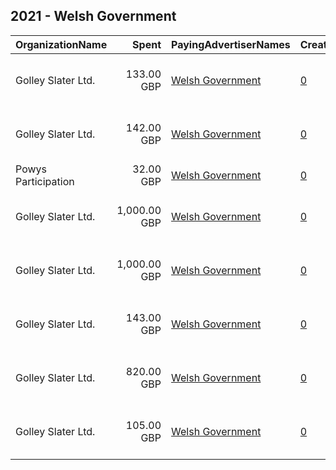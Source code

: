 ## 2021 - Welsh Government 
|OrganizationName|Spent|PayingAdvertiserNames|CreativeUrls|Impressions|Genders|AgeBrackets|CountryCodes|BillingAddresses|CandidateBallotInformation|
|:---|---:|:---|:---|---:|:---|:---|:---|:---|:---|
|Golley Slater Ltd.|133.00 GBP|[Welsh Government](2021/Welsh_Government.md)|[0](https://www.snap.com/political-ads/asset/2b3f61481201fc5c7fb2604271dabcbd74c26bc58ce28451ff85160e57b97c9a?mediaType=mp4)|19,256||15-17|united kingdom|"Wharton Place, 13 Wharton Street,Cardiff,CF10 1GS,GB"||
|Golley Slater Ltd.|142.00 GBP|[Welsh Government](2021/Welsh_Government.md)|[0](https://www.snap.com/political-ads/asset/394cc206e0440afde0a0834e2bfdac63cde1133767571d9be81fb1d47090f995?mediaType=mp4)|20,484||15-17|united kingdom|"Wharton Place, 13 Wharton Street,Cardiff,CF10 1GS,GB"||
|Powys Participation|32.00 GBP|[Welsh Government](2021/Welsh_Government.md)|[0](https://www.snap.com/political-ads/asset/af04ba95ec2b9d130ac93d5579c6615a87ec76eef5136ac03a274e9763e62111?mediaType=jpeg)|33,787|||united states|GB|Right to Vote|
|Golley Slater Ltd.|1,000.00 GBP|[Welsh Government](2021/Welsh_Government.md)|[0](https://www.snap.com/political-ads/asset/37c5dbdd4ae1f6ee59f243218bf94d3396e5f68e5df6f8755cab8154f7085a09?mediaType=mp4)|160,636||18-25|united kingdom|"Wharton Place, 13 Wharton Street,Cardiff,CF10 1GS,GB"||
|Golley Slater Ltd.|1,000.00 GBP|[Welsh Government](2021/Welsh_Government.md)|[0](https://www.snap.com/political-ads/asset/6ecd2e47fdcbeb036fcd258e990da37ac957b896809c32e8c6aa7fab050d81ac?mediaType=mp4)|165,835||15-17|united kingdom|"Wharton Place, 13 Wharton Street,Cardiff,CF10 1GS,GB"||
|Golley Slater Ltd.|143.00 GBP|[Welsh Government](2021/Welsh_Government.md)|[0](https://www.snap.com/political-ads/asset/451f8e0ded9e72a857e97e5404878b5dcf83b0a258e7eb9acfb4d5f03cd4d2af?mediaType=mp4)|20,581||15-17|united kingdom|"Wharton Place, 13 Wharton Street,Cardiff,CF10 1GS,GB"||
|Golley Slater Ltd.|820.00 GBP|[Welsh Government](2021/Welsh_Government.md)|[0](https://www.snap.com/political-ads/asset/dc78bf73d037bef2fb9a24a6a69d9d5f48797edf1f9fb779e964e542d5c65350?mediaType=mp4)|625,401||15-25|united kingdom|"Wharton Place, 13 Wharton Street,Cardiff,CF10 1GS,GB"||
|Golley Slater Ltd.|105.00 GBP|[Welsh Government](2021/Welsh_Government.md)|[0](https://www.snap.com/political-ads/asset/2265f8d3079c4ee4f0a0c94dbe2e7735d228a6440d5c7146f69b9f4815582b58?mediaType=mp4)|15,197||15-17|united kingdom|"Wharton Place, 13 Wharton Street,Cardiff,CF10 1GS,GB"||

